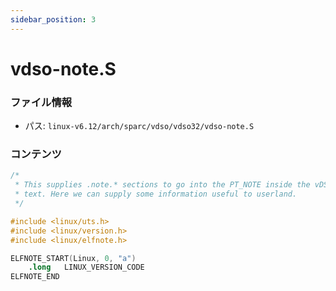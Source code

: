 ```yaml
---
sidebar_position: 3
---
```

# vdso-note.S

### ファイル情報

- パス: `linux-v6.12/arch/sparc/vdso/vdso32/vdso-note.S`

### コンテンツ

```S
/*
 * This supplies .note.* sections to go into the PT_NOTE inside the vDSO
 * text. Here we can supply some information useful to userland.
 */

#include <linux/uts.h>
#include <linux/version.h>
#include <linux/elfnote.h>

ELFNOTE_START(Linux, 0, "a")
	.long	LINUX_VERSION_CODE
ELFNOTE_END

```
